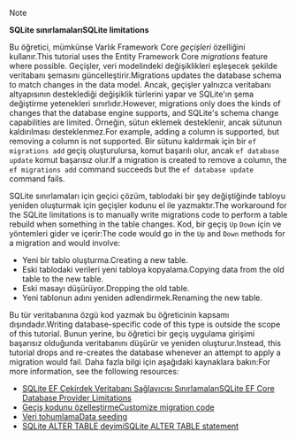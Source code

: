 > [!NOTE]
> 
> <span data-ttu-id="31489-101">**SQLite sınırlamaları**</span><span class="sxs-lookup"><span data-stu-id="31489-101">**SQLite limitations**</span></span>
>
> <span data-ttu-id="31489-102">Bu öğretici, mümkünse Varlık Framework Core *geçişleri* özelliğini kullanır.</span><span class="sxs-lookup"><span data-stu-id="31489-102">This tutorial uses the Entity Framework Core *migrations* feature where possible.</span></span> <span data-ttu-id="31489-103">Geçişler, veri modelindeki değişiklikleri eşleşecek şekilde veritabanı şemasını güncelleştirir.</span><span class="sxs-lookup"><span data-stu-id="31489-103">Migrations updates the database schema to match changes in the data model.</span></span> <span data-ttu-id="31489-104">Ancak, geçişler yalnızca veritabanı altyapısının desteklediği değişiklik türlerini yapar ve SQLite'ın şema değiştirme yetenekleri sınırlıdır.</span><span class="sxs-lookup"><span data-stu-id="31489-104">However, migrations only does the kinds of changes that the database engine supports, and SQLite's schema change capabilities are limited.</span></span> <span data-ttu-id="31489-105">Örneğin, sütun eklemek desteklenir, ancak sütunun kaldırılması desteklenmez.</span><span class="sxs-lookup"><span data-stu-id="31489-105">For example, adding a column is supported, but removing a column is not supported.</span></span> <span data-ttu-id="31489-106">Bir sütunu kaldırmak için bir `ef migrations add` geçiş oluşturulursa, komut başarılı olur, ancak `ef database update` komut başarısız olur.</span><span class="sxs-lookup"><span data-stu-id="31489-106">If a migration is created to remove a column, the `ef migrations add` command succeeds but the `ef database update` command fails.</span></span> 
>
> <span data-ttu-id="31489-107">SQLite sınırlamaları için geçici çözüm, tablodaki bir şey değiştiğinde tabloyu yeniden oluşturmak için geçişler kodunu el ile yazmaktır.</span><span class="sxs-lookup"><span data-stu-id="31489-107">The workaround for the SQLite limitations is to manually write migrations code to perform a table rebuild when something in the table changes.</span></span> <span data-ttu-id="31489-108">Kod, bir geçiş `Up` `Down` için ve yöntemleri gider ve içerir:</span><span class="sxs-lookup"><span data-stu-id="31489-108">The code would go in the `Up` and `Down` methods for a migration and would involve:</span></span>
>
> * <span data-ttu-id="31489-109">Yeni bir tablo oluşturma.</span><span class="sxs-lookup"><span data-stu-id="31489-109">Creating a new table.</span></span>
> * <span data-ttu-id="31489-110">Eski tablodaki verileri yeni tabloya kopyalama.</span><span class="sxs-lookup"><span data-stu-id="31489-110">Copying data from the old table to the new table.</span></span>
> * <span data-ttu-id="31489-111">Eski masayı düşürüyor.</span><span class="sxs-lookup"><span data-stu-id="31489-111">Dropping the old table.</span></span>
> * <span data-ttu-id="31489-112">Yeni tablonun adını yeniden adlendirmek.</span><span class="sxs-lookup"><span data-stu-id="31489-112">Renaming the new table.</span></span>
>
> <span data-ttu-id="31489-113">Bu tür veritabanına özgü kod yazmak bu öğreticinin kapsamı dışındadır.</span><span class="sxs-lookup"><span data-stu-id="31489-113">Writing database-specific code of this type is outside the scope of this tutorial.</span></span> <span data-ttu-id="31489-114">Bunun yerine, bu öğretici bir geçiş uygulama girişimi başarısız olduğunda veritabanını düşürür ve yeniden oluşturur.</span><span class="sxs-lookup"><span data-stu-id="31489-114">Instead, this tutorial drops and re-creates the database whenever an attempt to apply a migration would fail.</span></span> <span data-ttu-id="31489-115">Daha fazla bilgi için aşağıdaki kaynaklara bakın:</span><span class="sxs-lookup"><span data-stu-id="31489-115">For more information, see the following resources:</span></span>
>
> * [<span data-ttu-id="31489-116">SQLite EF Çekirdek Veritabanı Sağlayıcısı Sınırlamaları</span><span class="sxs-lookup"><span data-stu-id="31489-116">SQLite EF Core Database Provider Limitations</span></span>](/ef/core/providers/sqlite/limitations)
> * [<span data-ttu-id="31489-117">Geçiş kodunu özelleştirme</span><span class="sxs-lookup"><span data-stu-id="31489-117">Customize migration code</span></span>](/ef/core/managing-schemas/migrations/#customize-migration-code)
> * [<span data-ttu-id="31489-118">Veri tohumlama</span><span class="sxs-lookup"><span data-stu-id="31489-118">Data seeding</span></span>](/ef/core/modeling/data-seeding)
> * [<span data-ttu-id="31489-119">SQLite ALTER TABLE deyimi</span><span class="sxs-lookup"><span data-stu-id="31489-119">SQLite ALTER TABLE statement</span></span>](https://sqlite.org/lang_altertable.html)